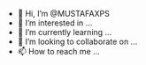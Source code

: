 - 👋 Hi, I’m @MUSTAFAXPS
- 👀 I’m interested in ...
- 🌱 I’m currently learning ...
- 💞️ I’m looking to collaborate on ...
- 📫 How to reach me ...

<!---
MUSTAFAXPS/MUSTAFAXPS is a ✨ ✨ repository because its `README.md` (this file) appears on your GitHub profile.
You can click the Preview link to take a look at your changes.
--->
